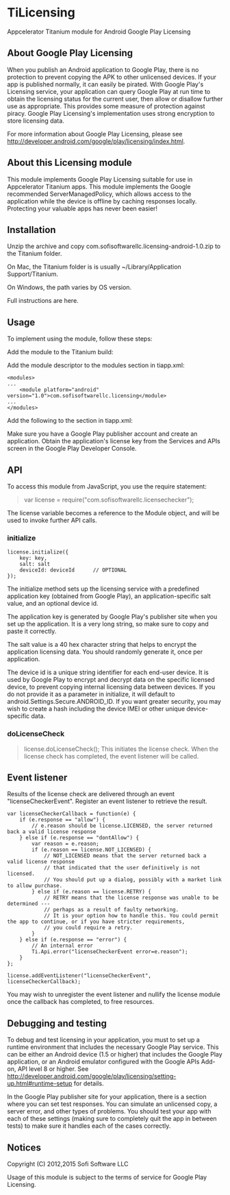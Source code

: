 # TiLicensing

Appcelerator Titanium module for Android Google Play Licensing

## About Google Play Licensing

When you publish an Android application to Google Play, there is no protection to prevent copying the APK to other unlicensed devices. If your app is published normally, it can easily be pirated. With Google Play's Licensing service, your application can query Google Play at run time to obtain the licensing status for the current user, then allow or disallow further use as appropriate. This provides some measure of protection against piracy. Google Play Licensing's implementation uses strong encryption to store licensing data.

For more information about Google Play Licensing, please see http://developer.android.com/google/play/licensing/index.html.

## About this Licensing module

This module implements Google Play Licensing suitable for use in Appcelerator Titanium apps. This module implements the Google recommended ServerManagedPolicy, which allows access to the application while the device is offline by caching responses locally. Protecting your valuable apps has never been easier!

## Installation

Unzip the archive and copy com.sofisoftwarellc.licensing-android-1.0.zip to the Titanium folder.

On Mac, the Titanium folder is is usually ~/Library/Application Support/Titanium.

On Windows, the path varies by OS version.

Full instructions are here.

## Usage

To implement using the module, follow these steps:

Add the module to the Titanium build:

Add the module descriptor to the modules section in tiapp.xml:

```
<modules>
...
	<module platform="android" version="1.0">com.sofisoftwarellc.licensing</module>
...
</modules>
```

Add the following to the <manifest> section in tiapp.xml:

> <uses-permission android:name="com.android.vending.CHECK_LICENSE" />

Make sure you have a Google Play publisher account and create an application. Obtain the application's license key from the Services and APIs screen in the Google Play Developer Console.

## API

To access this module from JavaScript, you use the require statement:

>	var license = require("com.sofisoftwarellc.licensechecker");

The license variable becomes a reference to the Module object, and will be used to invoke further API calls.

### initialize

```
license.initialize({
	key: key,
	salt: salt
	deviceId: deviceId		// OPTIONAL
});
```

The initialize method sets up the licensing service with a predefined application key (obtained from Google Play), an application-specific salt value, and an optional device id.

The application key is generated by Google Play's publisher site when you set up the application. It is a very long string, so make sure to copy and paste it correctly.

The salt value is a 40 hex character string that helps to encrypt the application licensing data. You should randomly generate it, once per application.

The device id is a unique string identifier for each end-user device. It is used by Google Play to encrypt and decrypt data on the specific licensed device, to prevent copying internal licensing data between devices. If you do not provide it as a parameter in initialize, it will default to android.Settings.Secure.ANDROID_ID. If you want greater security, you may wish to create a hash including the device IMEI or other unique device-specific data.

### doLicenseCheck

>license.doLicenseCheck();
This initiates the license check. When the license check has completed, the event listener will be called.

## Event listener

Results of the license check are delivered through an event "licenseCheckerEvent". Register an event listener to retrieve the result.

```
var licenseCheckerCallback = function(e) {
	if (e.response == "allow") {
		// e.reason should be license.LICENSED, the server returned back a valid license response
	} else if (e.response == "dontAllow") {
		var reason = e.reason;
		if (e.reason == license.NOT_LICENSED) {
			// NOT_LICENSED means that the server returned back a valid license response
			// that indicated that the user definitively is not licensed.
			// You should put up a dialog, possibly with a market link to allow purchase.
		} else if (e.reason == license.RETRY) {
			// RETRY means that the license response was unable to be determined ---
			// perhaps as a result of faulty networking.
			// It is your option how to handle this. You could permit the app to continue, or if you have stricter requirements, 
			// you could require a retry.
		}
	} else if (e.response == "error") {
		// An internal error
		Ti.Api.error("licenseCheckerEvent error=e.reason");
	}
};

license.addEventListener("licenseCheckerEvent", licenseCheckerCallback);
```

You may wish to unregister the event listener and nullify the license module once the callback has completed, to free resources.

## Debugging and testing

To debug and test licensing in your application, you must to set up a runtime environment that includes the necessary Google Play service. This can be either an Android device (1.5 or higher) that includes the Google Play application, or an Android emulator configured with the Google APIs Add-on, API level 8 or higher. See http://developer.android.com/google/play/licensing/setting-up.html#runtime-setup for details.

In the Google Play publisher site for your application, there is a section where you can set test responses. You can simulate an unlicensed copy, a server error, and other types of problems. You should test your app with each of these settings (making sure to completely quit the app in between tests) to make sure it handles each of the cases correctly.

## Notices

Copyright (C) 2012,2015 Sofi Software LLC

Usage of this module is subject to the terms of service for Google Play Licensing.

